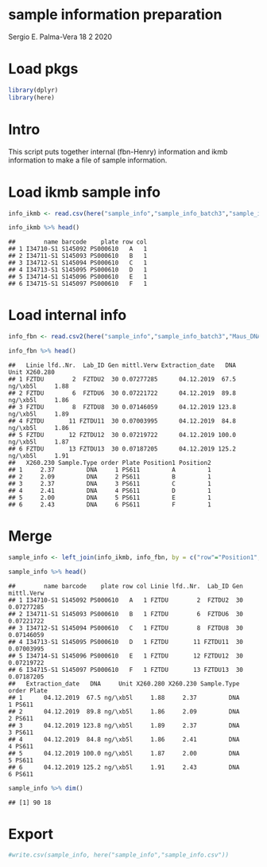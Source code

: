 sample information preparation
================
Sergio E. Palma-Vera
18 2 2020

Load pkgs
=========

``` r
library(dplyr)
library(here)
```

Intro
=====

This script puts together internal (fbn-Henry) information and ikmb information to make a file of sample information.

Load ikmb sample info
=====================

``` r
info_ikmb <- read.csv(here("sample_info","sample_info_batch3","sample_info_ikmb.csv"), header = T, stringsAsFactors = F)

info_ikmb %>% head()
```

    ##        name barcode    plate row col
    ## 1 I34710-S1 S145092 PS000610   A   1
    ## 2 I34711-S1 S145093 PS000610   B   1
    ## 3 I34712-S1 S145094 PS000610   C   1
    ## 4 I34713-S1 S145095 PS000610   D   1
    ## 5 I34714-S1 S145096 PS000610   E   1
    ## 6 I34715-S1 S145097 PS000610   F   1

Load internal info
==================

``` r
info_fbn <- read.csv2(here("sample_info","sample_info_batch3","Maus_DNA für Sequenzierung20182019.csv"), header = T, stringsAsFactors = F)

info_fbn %>% head()
```

    ##   Linie lfd..Nr.  Lab_ID Gen mittl.Verw Extraction_date   DNA     Unit X260.280
    ## 1 FZTDU        2  FZTDU2  30 0.07277285      04.12.2019  67.5 ng/\xb5l     1.88
    ## 2 FZTDU        6  FZTDU6  30 0.07221722      04.12.2019  89.8 ng/\xb5l     1.86
    ## 3 FZTDU        8  FZTDU8  30 0.07146059      04.12.2019 123.8 ng/\xb5l     1.89
    ## 4 FZTDU       11 FZTDU11  30 0.07003995      04.12.2019  84.8 ng/\xb5l     1.86
    ## 5 FZTDU       12 FZTDU12  30 0.07219722      04.12.2019 100.0 ng/\xb5l     1.87
    ## 6 FZTDU       13 FZTDU13  30 0.07187205      04.12.2019 125.2 ng/\xb5l     1.91
    ##   X260.230 Sample.Type order Plate Position1 Position2
    ## 1     2.37         DNA     1 PS611         A         1
    ## 2     2.09         DNA     2 PS611         B         1
    ## 3     2.37         DNA     3 PS611         C         1
    ## 4     2.41         DNA     4 PS611         D         1
    ## 5     2.00         DNA     5 PS611         E         1
    ## 6     2.43         DNA     6 PS611         F         1

Merge
=====

``` r
sample_info <- left_join(info_ikmb, info_fbn, by = c("row"="Position1", "col"="Position2"))

sample_info %>% head()
```

    ##        name barcode    plate row col Linie lfd..Nr.  Lab_ID Gen mittl.Verw
    ## 1 I34710-S1 S145092 PS000610   A   1 FZTDU        2  FZTDU2  30 0.07277285
    ## 2 I34711-S1 S145093 PS000610   B   1 FZTDU        6  FZTDU6  30 0.07221722
    ## 3 I34712-S1 S145094 PS000610   C   1 FZTDU        8  FZTDU8  30 0.07146059
    ## 4 I34713-S1 S145095 PS000610   D   1 FZTDU       11 FZTDU11  30 0.07003995
    ## 5 I34714-S1 S145096 PS000610   E   1 FZTDU       12 FZTDU12  30 0.07219722
    ## 6 I34715-S1 S145097 PS000610   F   1 FZTDU       13 FZTDU13  30 0.07187205
    ##   Extraction_date   DNA     Unit X260.280 X260.230 Sample.Type order Plate
    ## 1      04.12.2019  67.5 ng/\xb5l     1.88     2.37         DNA     1 PS611
    ## 2      04.12.2019  89.8 ng/\xb5l     1.86     2.09         DNA     2 PS611
    ## 3      04.12.2019 123.8 ng/\xb5l     1.89     2.37         DNA     3 PS611
    ## 4      04.12.2019  84.8 ng/\xb5l     1.86     2.41         DNA     4 PS611
    ## 5      04.12.2019 100.0 ng/\xb5l     1.87     2.00         DNA     5 PS611
    ## 6      04.12.2019 125.2 ng/\xb5l     1.91     2.43         DNA     6 PS611

``` r
sample_info %>% dim()
```

    ## [1] 90 18

Export
======

``` r
#write.csv(sample_info, here("sample_info","sample_info.csv"))
```
